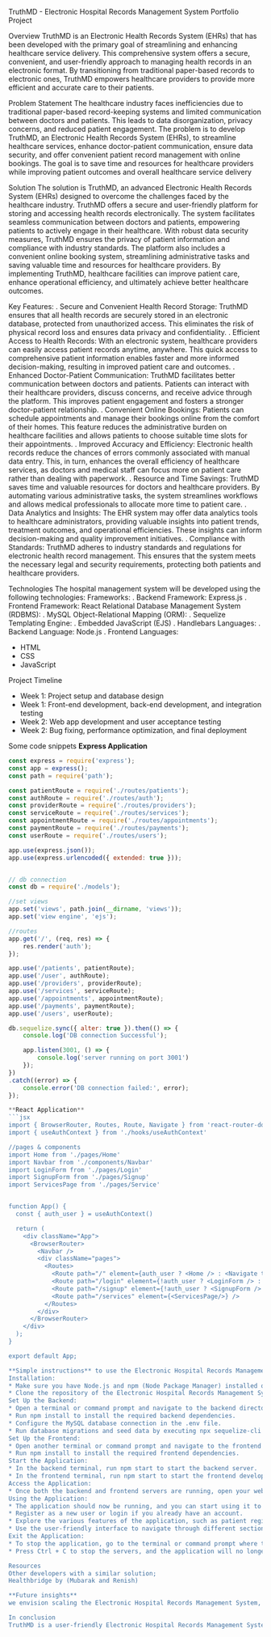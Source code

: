 TruthMD - Electronic Hospital Records Management System Portfolio Project 

Overview
TruthMD is an Electronic Health Records System (EHRs) that has been developed with the primary goal of streamlining and enhancing healthcare service delivery. This comprehensive system offers a secure, convenient, and user-friendly approach to managing health records in an electronic format. By transitioning from traditional paper-based records to electronic ones, TruthMD empowers healthcare providers to provide more efficient and accurate care to their patients.

Problem Statement
The healthcare industry faces inefficiencies due to traditional paper-based record-keeping systems and limited communication between doctors and patients. This leads to data disorganization, privacy concerns, and reduced patient engagement. The problem is to develop TruthMD, an Electronic Health Records System (EHRs), to streamline healthcare services, enhance doctor-patient communication, ensure data security, and offer convenient patient record management with online bookings. The goal is to save time and resources for healthcare providers while improving patient outcomes and overall healthcare service delivery

Solution
The solution is TruthMD, an advanced Electronic Health Records System (EHRs) designed to overcome the challenges faced by the healthcare industry. TruthMD offers a secure and user-friendly platform for storing and accessing health records electronically. The system facilitates seamless communication between doctors and patients, empowering patients to actively engage in their healthcare. With robust data security measures, TruthMD ensures the privacy of patient information and compliance with industry standards. The platform also includes a convenient online booking system, streamlining administrative tasks and saving valuable time and resources for healthcare providers. By implementing TruthMD, healthcare facilities can improve patient care, enhance operational efficiency, and ultimately achieve better healthcare outcomes.

Key Features:
	.	Secure and Convenient Health Record Storage: TruthMD ensures that all health records are securely stored in an electronic database, protected from unauthorized access. This eliminates the risk of physical record loss and ensures data privacy and confidentiality.
	.	Efficient Access to Health Records: With an electronic system, healthcare providers can easily access patient records anytime, anywhere. This quick access to comprehensive patient information enables faster and more informed decision-making, resulting in improved patient care and outcomes.
	.	Enhanced Doctor-Patient Communication: TruthMD facilitates better communication between doctors and patients. Patients can interact with their healthcare providers, discuss concerns, and receive advice through the platform. This improves patient engagement and fosters a stronger doctor-patient relationship.
	.	Convenient Online Bookings: Patients can schedule appointments and manage their bookings online from the comfort of their homes. This feature reduces the administrative burden on healthcare facilities and allows patients to choose suitable time slots for their appointments.
	.	Improved Accuracy and Efficiency: Electronic health records reduce the chances of errors commonly associated with manual data entry. This, in turn, enhances the overall efficiency of healthcare services, as doctors and medical staff can focus more on patient care rather than dealing with paperwork.
	.	Resource and Time Savings: TruthMD saves time and valuable resources for doctors and healthcare providers. By automating various administrative tasks, the system streamlines workflows and allows medical professionals to allocate more time to patient care.
	.	Data Analytics and Insights: The EHR system may offer data analytics tools to healthcare administrators, providing valuable insights into patient trends, treatment outcomes, and operational efficiencies. These insights can inform decision-making and quality improvement initiatives.
	.	Compliance with Standards: TruthMD adheres to industry standards and regulations for electronic health record management. This ensures that the system meets the necessary legal and security requirements, protecting both patients and healthcare providers.

Technologies
The hospital management system will be developed using the following technologies:
Frameworks:
	.	Backend Framework: Express.js
	.	Frontend Framework: React
Relational Database Management System (RDBMS):
	.	MySQL
Object-Relational Mapping (ORM):
	.	Sequelize
Templating Engine:
	.	Embedded JavaScript (EJS)
	.	Handlebars
Languages:
	.	Backend Language: Node.js
	.	Frontend Languages:
*  HTML
* CSS
* JavaScript

Project Timeline
* Week 1: Project setup and database design
* Week 1: Front-end development, back-end development, and integration testing
* Week 2: Web app development and user acceptance testing
* Week 2: Bug fixing, performance optimization, and final deployment

Some code snippets
**Express Application**
```javascript
const express = require('express');
const app = express();
const path = require('path');

const patientRoute = require('./routes/patients');
const authRoute = require('./routes/auth');
const providerRoute = require('./routes/providers');
const serviceRoute = require('./routes/services');
const appointmentRoute = require('./routes/appointments');
const paymentRoute = require('./routes/payments');
const userRoute = require('./routes/users');

app.use(express.json());
app.use(express.urlencoded({ extended: true }));


// db connection
const db = require('./models');

//set views
app.set('views', path.join(__dirname, 'views'));
app.set('view engine', 'ejs');

//routes
app.get('/', (req, res) => {
    res.render('auth');
});

app.use('/patients', patientRoute);
app.use('/user', authRoute);
app.use('/providers', providerRoute);
app.use('/services', serviceRoute);
app.use('/appointments', appointmentRoute);
app.use('/payments', paymentRoute);
app.use('/users', userRoute);

db.sequelize.sync({ alter: true }).then(() => {
    console.log('DB connection Successful');

    app.listen(3001, () => {
        console.log('server running on port 3001')
    });
})
.catch((error) => {
    console.error('DB connection failed:', error);
});

**React Application**
```jsx
import { BrowserRouter, Routes, Route, Navigate } from 'react-router-dom'
import { useAuthContext } from './hooks/useAuthContext'

//pages & components
import Home from './pages/Home'
import Navbar from './components/Navbar'
import LoginForm from './pages/Login'
import SignupForm from './pages/Signup'
import ServicesPage from './pages/Service'


function App() {
  const { auth_user } = useAuthContext()

  return (
    <div className="App">
      <BrowserRouter>
        <Navbar />
        <div className="pages">
          <Routes>
            <Route path="/" element={auth_user ? <Home /> : <Navigate to="/login" />} />
            <Route path="/login" element={!auth_user ? <LoginForm /> : <Navigate to="/" />}  />
            <Route path="/signup" element={!auth_user ? <SignupForm /> : <Navigate to="/" />} />
            <Route path="/services" element={<ServicesPage/>} />
          </Routes>
        </div>
      </BrowserRouter>
    </div>
  );
}

export default App; 

**Simple instructions** to use the Electronic Hospital Records Management System via the Command Line Interface (CLI):
Installation:
* Make sure you have Node.js and npm (Node Package Manager) installed on your system.
* Clone the repository of the Electronic Hospital Records Management System to your local machine using **git clone**.
Set Up the Backend:
* Open a terminal or command prompt and navigate to the backend directory of the project.
* Run npm install to install the required backend dependencies.
* Configure the MySQL database connection in the .env file.
* Run database migrations and seed data by executing npx sequelize-cli then db:migrate and npx sequelize-cli then db:seed:**all** commands.
Set Up the Frontend:
* Open another terminal or command prompt and navigate to the frontend directory of the project.
* Run npm install to install the required frontend dependencies.
Start the Application:
* In the backend terminal, run npm start to start the backend server.
* In the frontend terminal, run npm start to start the frontend development server.
Access the Application:
* Once both the backend and frontend servers are running, open your web browser and go to http://localhost:3001 to access the application.
Using the Application:
* The application should now be running, and you can start using it to manage electronic hospital records.
* Register as a new user or login if you already have an account.
* Explore the various features of the application, such as patient registration, medical record management, appointment scheduling, billing, and more.
* Use the user-friendly interface to navigate through different sections and perform necessary actions.
Exit the Application:
* To stop the application, go to the terminal or command prompt where the backend and frontend servers are running.
* Press Ctrl + C to stop the servers, and the application will no longer be accessible.

Resources
Other developers with a similar solution;
Healthbridge by (Mubarak and Renish)

**Future insights**
we envision scaling the Electronic Hospital Records Management System, TruthMD, to an industrial level, optimizing its performance for increased efficiency. We plan to incorporate web3 and blockchain technology, enabling blockchain-based transactions and smart contracts for secure and transparent data transfer. By leveraging cryptography, patient information will be safeguarded with utmost privacy and security. Additionally, integration with the metaverse will enhance patient-health worker relations through innovative communication channels. Moreover, we aim to develop an API, that allows seamless integration with existing hospital management systems. Continuously improving the UX/UI design will ensure the system aligns with the future preferences and expectations of both patients and healthcare providers, making TruthMD a cutting-edge solution in the healthcare industry.

In conclusion
TruthMD is a user-friendly Electronic Hospital Records Management System that aims to enhance healthcare services by providing secure storage of health records, improving doctor-patient communication, and offering convenient online appointment bookings. With Express.js and React as the core frameworks, backed by MySQL and Sequelize, the system ensures efficiency and accuracy in managing electronic health records. TruthMD revolutionizes healthcare delivery, saving time and resources while elevating patient outcomes and overall service quality.


